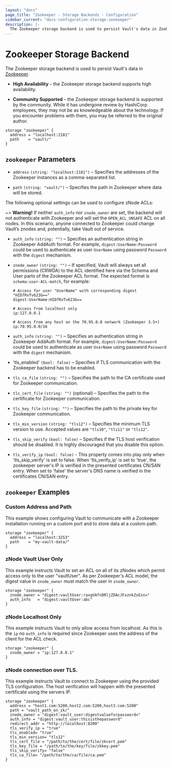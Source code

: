 ```yaml
---
layout: "docs"
page_title: "Zookeeper - Storage Backends - Configuration"
sidebar_current: "docs-configuration-storage-zookeeper"
description: |-
  The Zookeeper storage backend is used to persist Vault's data in Zookeeper.
---
```


# Zookeeper Storage Backend

The Zookeeper storage backend is used to persist Vault's data in
[Zookeeper][zk].

- **High Availability** – the Zookeeper storage backend supports high
  availability.

- **Community Supported** – the Zookeeper storage backend is supported by the
  community. While it has undergone review by HashiCorp employees, they may not
  be as knowledgeable about the technology. If you encounter problems with them,
  you may be referred to the original author.

```hcl
storage "zookeeper" {
  address = "localhost:2181"
  path    = "vault/"
}
```

## `zookeeper` Parameters

- `address` `(string: "localhost:2181")` – Specifies the addresses of the
  Zookeeper instances as a comma-separated list.

- `path` `(string: "vault/")` – Specifies the path in Zookeeper where data will
  be stored.

The following optional settings can be used to configure zNode ACLs:

~> **Warning!** If neither `auth_info` nor `znode_owner` are set, the backend
will not authenticate with Zookeeper and will set the `OPEN_ACL_UNSAFE` ACL on
all nodes. In this scenario, anyone connected to Zookeeper could change Vault’s
znodes and, potentially, take Vault out of service.

- `auth_info` `(string: "")` – Specifies an authentication string in Zookeeper
  AddAuth format. For example, `digest:UserName:Password` could be used to
  authenticate as user `UserName` using password `Password` with the `digest`
  mechanism.

- `znode_owner` `(string: "")` – If specified, Vault will always set all
  permissions (CRWDA) to the ACL identified here via the Schema and User parts
  of the Zookeeper ACL format. The expected format is `schema:user-ACL-match`,
  for example:

    ```text
    # Access for user "UserName" with corresponding digest "HIDfRvTv623G=="
    digest:UserName:HIDfRvTv623G==
    ```

    ```text
    # Access from localhost only
    ip:127.0.0.1
    ```

    ```text
    # Access from any host on the 70.95.0.0 network (Zookeeper 3.5+)
    ip:70.95.0.0/16
    ```

- `auth_info` `(string: "")` – Specifies an authentication string in Zookeeper
  AddAuth format. For example, `digest:UserName:Password` could be used to
  authenticate as user `UserName` using password `Password` with the `digest`
  mechanism.

- 'tls_enabled' `(bool: false)` – Specifies if TLS communication with the Zookeeper
   backend has to be enabled.

- `tls_ca_file` `(string: "")` – Specifies the path to the CA certificate used
  for Zookeeper communication.

- `tls_cert_file` `(string: "")` (optional) – Specifies the path to the
  certificate for Zookeeper communication.

- `tls_key_file` `(string: "")` – Specifies the path to the private key for
  Zookeeper communication.

- `tls_min_version` `(string: "tls12")` – Specifies the minimum TLS version to
  use. Accepted values are `"tls10"`, `"tls11"` or `"tls12"`.

- `tls_skip_verify` `(bool: false)` – Specifies if the TLS host verification
  should be disabled. It is highly discouraged that you disable this option.

- `tls_verify_ip` `(bool: false)` - This property comes into play only when
  'tls_skip_verify' is set to false. When 'tls_verify_ip' is set to 'true', the
  zookeeper server's IP is verified in the presented certificates CN/SAN entry. 
  When set to 'false' the server's DNS name is verified in the certificates CN/SAN entry.


## `zookeeper` Examples

### Custom Address and Path

This example shows configuring Vault to communicate with a Zookeeper
installation running on a custom port and to store data at a custom path.

```hcl
storage "zookeeper" {
  address = "localhost:3253"
  path    = "my-vault-data/"
}
```

### zNode Vault User Only

This example instructs Vault to set an ACL on all of its zNodes which permit
access only to the user "vaultUser". As per Zookeeper's ACL model, the digest
value in `znode_owner` must match the user in `znode_owner`.

```hcl
storage "zookeeper" {
  znode_owner = "digest:vaultUser:raxgVAfnDRljZDAcJFxznkZsExs="
  auth_info   = "digest:vaultUser:abc"
}
```

### zNode Localhost Only

This example instructs Vault to only allow access from localhost. As this is the
`ip` no `auth_info` is required since Zookeeper uses the address of the client
for the ACL check.

```hcl
storage "zookeeper" {
  znode_owner = "ip:127.0.0.1"
}
```

### zNode connection over TLS.

This example instructs Vault to connect to Zookeeper using the provided TLS configuration. The host verification will happen with the presented certificate using the servers IP.

```hcl
storage "zookeeper" {
  address = "host1.com:5200,host2.com:5200,host3.com:5200"
  path = "vault_path_on_zk/"
  znode_owner = "digest:vault_user:digestvalueforpassword="
  auth_info = "digest:vault_user:thisisthepassword"
  redirect_addr = "http://localhost:8200"
  tls_verify_ip = "true"
  tls_enabled= "true"
  tls_min_version= "tls12"
  tls_cert_file = "/path/to/the/cert/file/zkcert.pem"
  tls_key_file = "/path/to/the/key/file/zkkey.pem"
  tls_skip_verify= "false"
  tls_ca_file= "/path/to/the/ca/file/ca.pem"
}
```

[zk]: https://zookeeper.apache.org/
